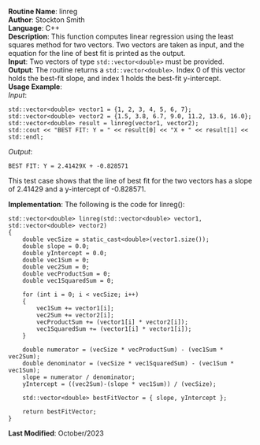 **Routine Name**: linreg  
**Author**: Stockton Smith  
**Language**: C++  
**Description**: This function computes linear regression using the least squares method for two vectors. Two vectors are taken as input, and the equation for the line of best fit is printed as the output.  
**Input**: Two vectors of type `std::vector<double>` must be provided.  
**Output**: The routine returns a `std::vector<double>`. Index 0 of this vector holds the best-fit slope, and index 1 holds the best-fit y-intercept.  
**Usage Example**:   
*Input*:  

    std::vector<double> vector1 = {1, 2, 3, 4, 5, 6, 7};
    std::vector<double> vector2 = {1.5, 3.8, 6.7, 9.0, 11.2, 13.6, 16.0};
    std::vector<double> result = linreg(vector1, vector2);
    std::cout << "BEST FIT: Y = " << result[0] << "X + " << result[1] << std::endl;

*Output*:  

    BEST FIT: Y = 2.41429X + -0.828571

This test case shows that the line of best fit for the two vectors has a slope of 2.41429 and a y-intercept of -0.828571.

**Implementation**: The following is the code for linreg():  

    std::vector<double> linreg(std::vector<double> vector1, std::vector<double> vector2)
    {
    	double vecSize = static_cast<double>(vector1.size());
    	double slope = 0.0;
    	double yIntercept = 0.0;
    	double vec1Sum = 0;
    	double vec2Sum = 0;
    	double vecProductSum = 0;
    	double vec1SquaredSum = 0;
    
    	for (int i = 0; i < vecSize; i++)
    	{
    		vec1Sum += vector1[i];
    		vec2Sum += vector2[i];
    		vecProductSum += (vector1[i] * vector2[i]);
    		vec1SquaredSum += (vector1[i] * vector1[i]);
    	}
    
    	double numerator = (vecSize * vecProductSum) - (vec1Sum * vec2Sum);
    	double denominator = (vecSize * vec1SquaredSum) - (vec1Sum * vec1Sum);
    	slope = numerator / denominator;
    	yIntercept = ((vec2Sum)-(slope * vec1Sum)) / (vecSize);
    
    	std::vector<double> bestFitVector = { slope, yIntercept };
    
    	return bestFitVector;
    }

**Last Modified**: October/2023